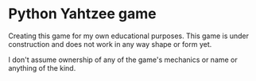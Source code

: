 # Python Yahtzee game

Creating this game for my own educational purposes. This game is under construction and does not work in any way shape or form yet. 

I don't assume ownership of any of the game's mechanics or name or anything of the kind. 
